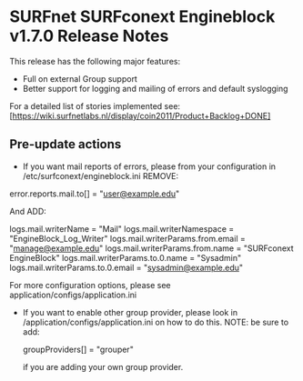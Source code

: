 # SURFnet SURFconext Engineblock v1.7.0 Release Notes #

This release has the following major features:
* Full on external Group support
* Better support for logging and mailing of errors and default syslogging

For a detailed list of stories implemented see:
[https://wiki.surfnetlabs.nl/display/coin2011/Product+Backlog+DONE]

Pre-update actions
------------------

* If you want mail reports of errors, please from your configuration in /etc/surfconext/engineblock.ini REMOVE:

error.reports.mail.to[] = "user@example.edu"

And ADD:

logs.mail.writerName = "Mail"
logs.mail.writerNamespace = "EngineBlock_Log_Writer"
logs.mail.writerParams.from.email = "manage@example.edu"
logs.mail.writerParams.from.name  = "SURFconext EngineBlock"
logs.mail.writerParams.to.0.name  = "Sysadmin"
logs.mail.writerParams.to.0.email = "sysadmin@example.edu"

For more configuration options, please see application/configs/application.ini

* If you want to enable other group provider, please look in /application/configs/application.ini
  on how to do this.
  NOTE: be sure to add:

    groupProviders[] = "grouper"

  if you are adding your own group provider.
